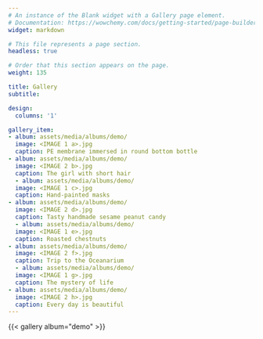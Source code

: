 ```yaml
---
# An instance of the Blank widget with a Gallery page element.
# Documentation: https://wowchemy.com/docs/getting-started/page-builder/
widget: markdown

# This file represents a page section.
headless: true

# Order that this section appears on the page.
weight: 135

title: Gallery
subtitle:

design:
  columns: '1'

gallery_item:
- album: assets/media/albums/demo/
  image: <IMAGE 1 a>.jpg
  caption: PE membrane immersed in round bottom bottle
- album: assets/media/albums/demo/
  image: <IMAGE 2 b>.jpg
  caption: The girl with short hair
  - album: assets/media/albums/demo/
  image: <IMAGE 1 c>.jpg
  caption: Hand-painted masks
- album: assets/media/albums/demo/
  image: <IMAGE 2 d>.jpg
  caption: Tasty handmade sesame peanut candy
  - album: assets/media/albums/demo/
  image: <IMAGE 1 e>.jpg
  caption: Roasted chestnuts
- album: assets/media/albums/demo/
  image: <IMAGE 2 f>.jpg
  caption: Trip to the Oceanarium
  - album: assets/media/albums/demo/
  image: <IMAGE 1 g>.jpg
  caption: The mystery of life
- album: assets/media/albums/demo/
  image: <IMAGE 2 h>.jpg
  caption: Every day is beautiful
---
```


{{< gallery album="demo" >}}



